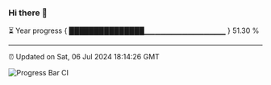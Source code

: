 ### Hi there 👋

⏳ Year progress { ███████████████▁▁▁▁▁▁▁▁▁▁▁▁▁▁▁ } 51.30 %

---

⏰ Updated on Sat, 06 Jul 2024 18:14:26 GMT

![Progress Bar CI](https://github.com/liununu/liununu/workflows/Progress%20Bar%20CI/badge.svg)
